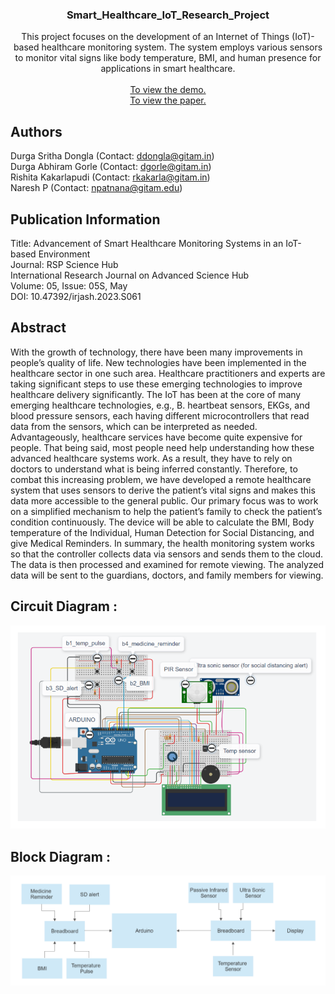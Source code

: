 <h3 align="center">Smart_Healthcare_IoT_Research_Project</h3> 
<p align="center">
    This project focuses on the development of an Internet of Things (IoT)-based healthcare monitoring system. The system employs various sensors to monitor vital signs like body temperature, BMI, and human presence for applications in smart healthcare.
    <br />
    <br />
    <a href="https://www.tinkercad.com/things/2uoqGiNoDGG-copy-of-smart-health-monitoring-system-mandiproject/editel?sharecode=aS7A3MhqMH9NHqq5BsHDIhsB-xyrxhdzcLJeucD9kfM">To view the demo.</a> <br />
    <a href="https://rspsciencehub.com/article_23861.html">To view the paper.</a>
  </p>
 
## Authors

Durga Sritha Dongla (Contact: ddongla@gitam.in) <br />
Durga Abhiram Gorle (Contact: dgorle@gitam.in) <br />
Rishita Kakarlapudi (Contact: rkakarla@gitam.in) <br />
Naresh P (Contact: npatnana@gitam.edu) <br />

## Publication Information

Title: Advancement of Smart Healthcare Monitoring Systems in an IoT-based Environment <br />
Journal: RSP Science Hub <br />
International Research Journal on Advanced Science Hub <br />
Volume: 05, Issue: 05S, May <br />
DOI: 10.47392/irjash.2023.S061 <br />

## Abstract

With the growth of technology, there have been many improvements in people’s
quality of life. New technologies have been implemented in the healthcare sector in one such area. Healthcare practitioners and experts are taking significant steps to use these emerging technologies to improve healthcare delivery
significantly. The IoT has been at the core of many emerging healthcare technologies, e.g., B. heartbeat sensors, EKGs, and blood pressure sensors, each
having different microcontrollers that read data from the sensors, which can be
interpreted as needed. Advantageously, healthcare services have become quite
expensive for people. That being said, most people need help understanding
how these advanced healthcare systems work. As a result, they have to rely
on doctors to understand what is being inferred constantly. Therefore, to combat this increasing problem, we have developed a remote healthcare system
that uses sensors to derive the patient’s vital signs and makes this data more
accessible to the general public. Our primary focus was to work on a simplified mechanism to help the patient’s family to check the patient’s condition
continuously. The device will be able to calculate the BMI, Body temperature
of the Individual, Human Detection for Social Distancing, and give Medical
Reminders.
In summary, the health monitoring system works so that the controller collects
data via sensors and sends them to the cloud. The data is then processed and
examined for remote viewing. The analyzed data will be sent to the guardians,
doctors, and family members for viewing.

## Circuit Diagram :
![Circuit_Diagram of the proposed System](Circuit_Diagram.png)

## Block Diagram :
![Block Diagram of the proposed System](Block_Diagram.png)

